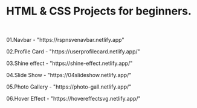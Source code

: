 <h1>HTML & CSS Projects for beginners.</h1>
</br>
<p>01.Navbar - "https://rspnsvenavbar.netlify.app"</p>
<p>02.Profile Card - "https://userprofilecard.netlify.app/"</p>
<p>03.Shine effect - "https://shine-effect.netlify.app/"</p>
<p>04.Slide Show - "https://04slideshow.netlify.app/"</p>
<p>05.Photo Gallery - "https://photo-gall.netlify.app/"</p>
<p>06.Hover Effect - "https://hovereffectsvg.netlify.app/"</p>
